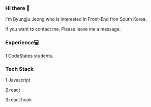 ### Hi there 👋

I'm Byungju Jeong who is interested in Front-End fron South Korea.

If you want to contact me, Please leave me a message.

### Experience💻

1.CodeStates students.

### Tech Stack
1.Javascript

2.react

3.react hook


<!--
**byungju0624/byungju0624** is a ✨ _special_ ✨ repository because its `README.md` (this file) appears on your GitHub profile.

Here are some ideas to get you started:

- 🔭 I’m currently working on ...
- 🌱 I’m currently learning ...
- 👯 I’m looking to collaborate on ...
- 🤔 I’m looking for help with ...
- 💬 Ask me about ...
- 📫 How to reach me: ...
- 😄 Pronouns: ...
- ⚡ Fun fact: ...
-->
